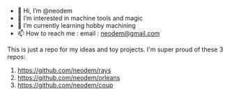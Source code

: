 - 👋 Hi, I’m @neodem
- 👀 I’m interested in machine tools and magic
- 🌱 I’m currently learning hobby machining
- 📫 How to reach me : email : neodem@gmail.com

This is just a repo for my ideas and toy projects. I'm super proud of these 3 repos:

1. https://github.com/neodem/rays
1. https://github.com/neodem/orleans
1. https://github.com/neodem/coup

<!---
neodem/neodem is a ✨ special ✨ repository because its `README.md` (this file) appears on your GitHub profile.
You can click the Preview link to take a look at your changes.
--->
